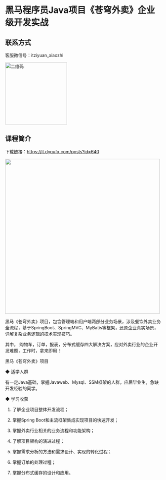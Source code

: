 # 黑马程序员Java项目《苍穹外卖》企业级开发实战

## 联系方式

客服微信号：itziyuan_xiaozhi

<img src="https://ziyuanyun.oss-cn-guangzhou.aliyuncs.com/common/20240614073449/666b82192834a.jpg" width="200" height="200" alt="二维码">

## 课程简介

下载链接：https://it.dyqufx.com/posts?id=640

<img src="https://ziyuanyun.oss-cn-guangzhou.aliyuncs.com/yun/20240515152147/6644628b1b826.jpg" width="500" alt="">

  

 黑马《苍穹外卖》项目，包含管理端和用户端两部分业务场景，涉及餐饮外卖业务全流程，基于SpringBoot、SpringMVC、MyBatis等框架，还原企业真实场景，详解复杂业务逻辑的技术实现技巧。

 其中， 购物车，订单，报表，分布式缓存四大解决方案，应对外卖行业的企业开发难题，工作时，拿来即用！

 黑马《苍穹外卖》项目



 ◆ 适学人群

 有一定Java基础，掌握Javaweb、Mysql、SSM框架的人群。应届毕业生，急缺开发经验的同学。

 ◆ 学习收获

 1. 了解企业项目整体开发流程；

 2. 掌握Spring Boot和主流框架集成实现项目的快速开发；

 3. 掌握外卖行业相关的业务流程和功能架构；

 4. 了解项目架构的演进过程；

 5. 掌握需求分析的方法和需求设计、实现的转化过程；

 6. 掌握订单的处理过程；

 7. 掌握分布式缓存的设计和应用。

   

